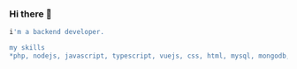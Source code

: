 ### Hi there 👋


```bash
i'm a backend developer.

my skills
*php, nodejs, javascript, typescript, vuejs, css, html, mysql, mongodb, redis, rabbitmq etc. 
```
